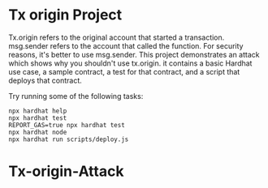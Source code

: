 # Tx origin  Project

Tx.origin refers to the original account that started a transaction. msg.sender refers to the account that called the function. For security reasons, it's better to use msg.sender.
This project demonstrates an attack which shows why you shouldn't use tx.origin. it contains a basic Hardhat use case, a sample contract, a test for that contract, and a script that deploys that contract.

Try running some of the following tasks:

```shell
npx hardhat help
npx hardhat test
REPORT_GAS=true npx hardhat test
npx hardhat node
npx hardhat run scripts/deploy.js
```
# Tx-origin-Attack

